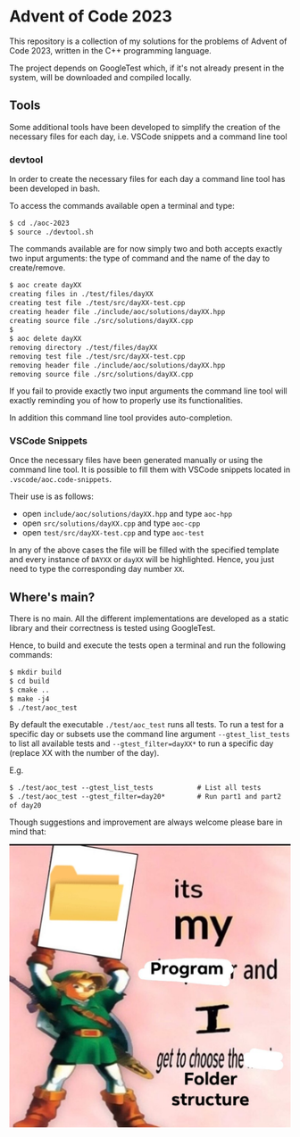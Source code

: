 # Advent of Code 2023

This repository is a collection of my solutions for the problems of Advent of Code 2023, written in the C++ programming language.

The project depends on GoogleTest which, if it's not already present in the system, will be downloaded and compiled locally.

## Tools

Some additional tools have been developed to simplify the creation of the necessary files for each day, i.e. VSCode snippets and a command line tool

### devtool

In order to create the necessary files for each day a command line tool has been developed in bash.

To access the commands available open a terminal and type:
```console
$ cd ./aoc-2023
$ source ./devtool.sh
```

The commands available are for now simply two and both accepts exactly two input arguments: the type of command and the name of the day to create/remove.

```console
$ aoc create dayXX
creating files in ./test/files/dayXX
creating test file ./test/src/dayXX-test.cpp
creating header file ./include/aoc/solutions/dayXX.hpp
creating source file ./src/solutions/dayXX.cpp
$
$ aoc delete dayXX
removing directory ./test/files/dayXX
removing test file ./test/src/dayXX-test.cpp
removing header file ./include/aoc/solutions/dayXX.hpp
removing source file ./src/solutions/dayXX.cpp
```

If you fail to provide exactly two input arguments the command line tool will exactly reminding you of how to properly use its functionalities.

In addition this command line tool provides auto-completion.


### VSCode Snippets

Once the necessary files have been generated manually or using the command line tool. It is possible to fill them with VSCode snippets located in `.vscode/aoc.code-snippets`.

Their use is as follows:

- open `include/aoc/solutions/dayXX.hpp` and type `aoc-hpp`
- open `src/solutions/dayXX.cpp` and type `aoc-cpp`
- open `test/src/dayXX-test.cpp` and type `aoc-test`

In any of the above cases the file will be filled with the specified template and every instance of `DAYXX` or `dayXX` will be highlighted. Hence, you just need to type the corresponding day number `XX`.

## Where's main?

There is no main. All the different implementations are developed as a static library and their correctness is tested using GoogleTest.

Hence, to build and execute the tests open a terminal and run the following commands:

```console
$ mkdir build
$ cd build
$ cmake ..
$ make -j4
$ ./test/aoc_test
```

By default the executable `./test/aoc_test` runs all tests. To run a test for a specific day or subsets use the command line argument `--gtest_list_tests` to list all available tests and `--gtest_filter=dayXX*` to run a specific day (replace XX with the number of the day).

E.g.
```console
$ ./test/aoc_test --gtest_list_tests           # List all tests
$ ./test/aoc_test --gtest_filter=day20*        # Run part1 and part2 of day20
```

Though suggestions and improvement are always welcome please bare in mind that:

![](https://github.com/marcope-98/aoc-2023/blob/master/media/IMG_0015.JPG)